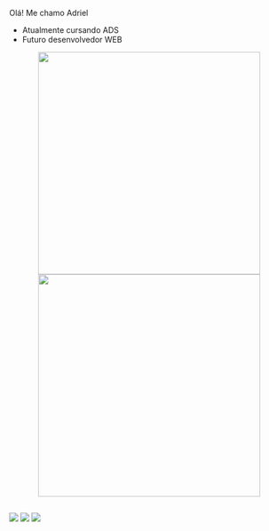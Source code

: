 Olá! Me chamo Adriel

- Atualmente cursando ADS
- Futuro desenvolvedor WEB

<p align="center">
  <img src="https://github-readme-stats.vercel.app/api?username=adrielwanderlind&show_icons=true&theme=transparent" width="400">
  <img src="https://github-readme-streak-stats.herokuapp.com?user=adrielwanderlind&theme=transparent&hide_border=true" width="400">
</p>

##

<a href="https://instagram.com/wandadriel" target="_blank"><img src="https://img.shields.io/badge/-Instagram-%23E4405F?style=for-the-badge&logo=instagram&logoColor=white" target="_blank"></a>
  <a href = "mailto:adrielwanderlind80@gmail.com"><img src="https://img.shields.io/badge/-Gmail-%23333?style=for-the-badge&logo=gmail&logoColor=white" target="_blank"></a>
  <a href="https://www.linkedin.com/in/adriel-wanderlind" target="_blank"><img src="https://img.shields.io/badge/-LinkedIn-%230077B5?style=for-the-badge&logo=linkedin&logoColor=white" target="_blank"></a>
